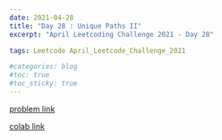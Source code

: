 ```yaml
---
date: 2021-04-28
title: "Day 28 : Unique Paths II"
excerpt: "April Leetcoding Challenge 2021 - Day 28"

tags: Leetcode April_Leetcode_Challenge_2021

#categories: blog
#toc: true
#toc_sticky: true
---
```


<script src="https://gist.github.com/1cg2cg3cg/39c615d680404167661911b3569cd744.js"></script>

[problem link](https://leetcode.com/explore/challenge/card/april-leetcoding-challenge-2021/596/week-4-april-22nd-april-28th/3723/)

[colab link](https://colab.research.google.com/drive/1SZemKWLBbTU1RlRrtwJG0dAx-Zc1UUHh)
